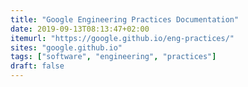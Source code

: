 ```yaml
---
title: "Google Engineering Practices Documentation"
date: 2019-09-13T08:13:47+02:00
itemurl: "https://google.github.io/eng-practices/"
sites: "google.github.io"
tags: ["software", "engineering", "practices"]
draft: false
---
```



